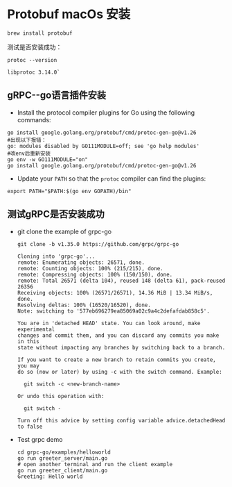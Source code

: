 # Protobuf macOs 安装

```shell
brew install protobuf
```

测试是否安装成功：

```shell
protoc --version

libprotoc 3.14.0`
```

## gRPC--go语言插件安装

- Install the protocol compiler plugins for Go using the following commands:

```shell
go install google.golang.org/protobuf/cmd/protoc-gen-go@v1.26
#出现以下报错：
go: modules disabled by GO111MODULE=off; see 'go help modules'
#改env后重新安装
go env -w GO111MODULE="on"
go install google.golang.org/protobuf/cmd/protoc-gen-go@v1.26
```

- Update your `PATH` so that the `protoc` compiler can find the plugins:

```shell
export PATH="$PATH:$(go env GOPATH)/bin"
```

## 测试gRPC是否安装成功

- git clone the example of grpc-go

  ```shell
  git clone -b v1.35.0 https://github.com/grpc/grpc-go
  
  Cloning into 'grpc-go'...
  remote: Enumerating objects: 26571, done.
  remote: Counting objects: 100% (215/215), done.
  remote: Compressing objects: 100% (150/150), done.
  remote: Total 26571 (delta 104), reused 148 (delta 61), pack-reused 26356
  Receiving objects: 100% (26571/26571), 14.36 MiB | 13.34 MiB/s, done.
  Resolving deltas: 100% (16520/16520), done.
  Note: switching to '577eb696279ea85069a02c9a4c2defafdab858c5'.
  
  You are in 'detached HEAD' state. You can look around, make experimental
  changes and commit them, and you can discard any commits you make in this
  state without impacting any branches by switching back to a branch.
  
  If you want to create a new branch to retain commits you create, you may
  do so (now or later) by using -c with the switch command. Example:
  
    git switch -c <new-branch-name>
  
  Or undo this operation with:
  
    git switch -
  
  Turn off this advice by setting config variable advice.detachedHead to false
  ```

- Test  grpc demo

  ```shell
  cd grpc-go/examples/helloworld
  go run greeter_server/main.go
  # open another terminal and run the client example
  go run greeter_client/main.go
  Greeting: Hello world
  ```
